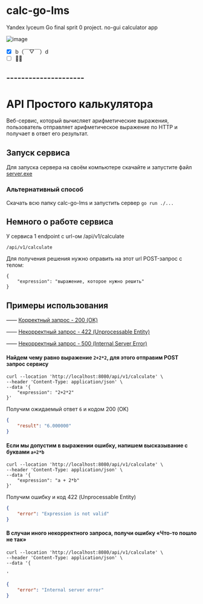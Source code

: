 # calc-go-lms
Yandex lyceum Go final sprit 0 project. no-gui calculator app 

![image](https://github.com/user-attachments/assets/f0e9462a-ae13-454c-a450-9e3d1fc85a06)

- [x] b（￣▽￣）d　
- [ ] 🐱‍🏍

## ---------------------
# API Простого калькулятора

Веб-сервис, который вычисляет арифметические выражения, пользователь отправляет арифметическое выражение по HTTP и получает в ответ его результат.

## Запуск сервиса

Для запуска сервера на своём компьютере скачайте и запустите файл [server.exe](https://github.com/sklerakuku/calc-go-lms/releases/download/exe/server.exe)

### Альтернативный способ

Скачать всю папку calc-go-lms и запустить сервер `go run ./...`

## Немного о работе сервиса

У сервиса 1 endpoint с url-ом /api/v1/calculate

```
/api/v1/calculate
```

Для получения решения нужно оправить на этот url POST-запрос с телом:

```
{
    "expression": "выражение, которое нужно решить"
}
```

## Примеры использования

—— [Корректный запрос - 200 (OK)](https://github.com/sklerakuku/calc-go-lms/tree/main?tab=readme-ov-file#%D0%BD%D0%B0%D0%B9%D0%B4%D0%B5%D0%BC-%D1%87%D0%B5%D0%BC%D1%83-%D1%80%D0%B0%D0%B2%D0%BD%D0%BE-%D0%B2%D1%8B%D1%80%D0%B0%D0%B6%D0%B5%D0%BD%D0%B8%D0%B5-222-%D0%B4%D0%BB%D1%8F-%D1%8D%D1%82%D0%BE%D0%B3%D0%BE-%D0%BE%D1%82%D0%BF%D1%80%D0%B0%D0%B2%D0%B8%D0%BC-post-%D0%B7%D0%B0%D0%BF%D1%80%D0%BE%D1%81-%D1%81%D0%B5%D1%80%D0%B2%D0%B8%D1%81%D1%83)

—— [Некорректный запрос - 422 (Unprocessable Entity)](https://github.com/sklerakuku/calc-go-lms/tree/main?tab=readme-ov-file#%D0%B5%D1%81%D0%BB%D0%B8-%D0%BC%D1%8B-%D0%B4%D0%BE%D0%BF%D1%83%D1%81%D1%82%D0%B8%D0%BC-%D0%B2-%D0%B2%D1%8B%D1%80%D0%B0%D0%B6%D0%B5%D0%BD%D0%B8%D0%B8-%D0%BE%D1%88%D0%B8%D0%B1%D0%BA%D1%83-%D0%BD%D0%B0%D0%BF%D0%B8%D1%88%D0%B5%D0%BC-%D0%B2%D1%8B%D1%81%D0%BA%D0%B0%D0%B7%D1%8B%D0%B2%D0%B0%D0%BD%D0%B8%D0%B5-%D1%81-%D0%B1%D1%83%D0%BA%D0%B2%D0%B0%D0%BC%D0%B8-a2b)

—— [Некорректный запрос - 500 (Internal Server Error)](https://github.com/sklerakuku/calc-go-lms/tree/main?tab=readme-ov-file#%D0%B2-%D1%81%D0%BB%D1%83%D1%87%D0%B0%D0%B8-%D0%B8%D0%BD%D0%BE%D0%B3%D0%BE-%D0%BD%D0%B5%D0%BA%D0%BE%D1%80%D1%80%D0%B5%D0%BA%D1%82%D0%BD%D0%BE%D0%B3%D0%BE-%D0%B7%D0%B0%D0%BF%D1%80%D0%BE%D1%81%D0%B0-%D0%BF%D0%BE%D0%BB%D1%83%D1%87%D0%B8-%D0%BE%D1%88%D0%B8%D0%B1%D0%BA%D1%83--%D1%87%D1%82%D0%BE-%D1%82%D0%BE-%D0%BF%D0%BE%D1%88%D0%BB%D0%BE-%D0%BD%D0%B5-%D1%82%D0%B0%D0%BA)



#### Найдем чему равно выражение `2+2*2`, для этого отправим POST запрос сервису 

```cURL
curl --location 'http://localhost:8080/api/v1/calculate' \
--header 'Content-Type: application/json' \
--data '{
	"expression": "2+2*2"
}'
```

Получим ожидаемый ответ `6` и кодом 200 (OK)

```JSON
{
    "result": "6.000000"
}
```




#### Если мы допустим в выражении ошибку, напишем высказывание с буквами `a+2*b` 

```cURL
curl --location 'http://localhost:8080/api/v1/calculate' \
--header 'Content-Type: application/json' \
--data '{
    "expression": "a + 2*b"
}'
```

Получим ошибку и код 422 (Unprocessable Entity)

```JSON
{
    "error": "Expression is not valid"
}
```




#### В случаи иного некорректного запроса, получи ошибку  «Что-то пошло не так» 

```cURL
curl --location 'http://localhost:8080/api/v1/calculate' \
--header 'Content-Type: application/json' \
--data '{
    
'
```

```JSON
{
    "error": "Internal server error"
}
```

